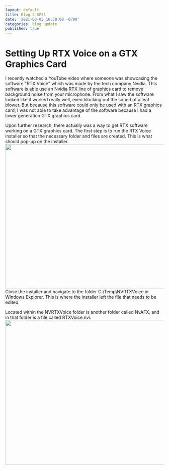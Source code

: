 ```yaml
---
layout: default
title: Blog 2 SP21
date: '2021-03-05 16:30:00 -0700'
categories: blog update
published: true
---
```

<h1>Setting Up RTX Voice on a GTX Graphics Card</h1>
<p>I recently watched a YouTube video where someone was showcasing the software "RTX Voice" which was made by the tech company Nvidia. This software is able use an Nvidia RTX line of graphics card to remove background noise from your microphone. From what I saw the software looked like it worked really well, even blocking out the sound of a leaf blower. But because this software could only be used with an RTX graphics card, I was not able to take advantage of the software because I had a lower generation GTX graphics card.</p>

<p>Upon further research, there actually was a way to get RTX software working on a GTX graphics card. The first step is to run the RTX Voice installer so that the necessary folder and files are created. This is what should pop-up on the installer. <img src="https://i.imgur.com/pj9j6Or.png" width="540" height="460"> <br> Close the installer and navigate to the folder C:\Temp\NVRTXVoice in Windows Explorer. This is where the installer left the file that needs to be edited.</p>

<p>Located within the NVRTXVoice folder is another folder called NvAFX, and in that folder is a file called RTXVoice.nvi. <img src="https://i.imgur.com/pj9j6Or.png" width="540" height="460"> <br> </p>